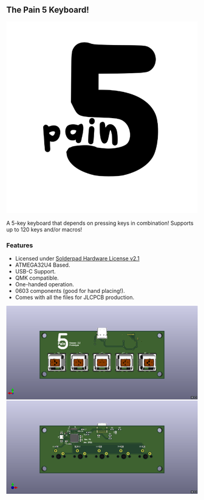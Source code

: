 ## The Pain 5 Keyboard! 
![Pain-5 Logo](images/pain5-logo.svg)

A 5-key keyboard that depends on pressing keys in combination! Supports up to 120 keys and/or macros!

### Features
- Licensed under [Solderpad Hardware License v2.1](https://solderpad.org/licenses/SHL-2.1/)
- ATMEGA32U4 Based.
- USB-C Support.
- QMK compatible.
- One-handed operation.
- 0603 components (good for hand placing!).
- Comes with all the files for JLCPCB production.

![3D Model Front](images/pain5.png)
![3D Model Back](images/pain5-back.png)
